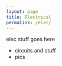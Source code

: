 ```yaml
---
layout: page
title: Electrical
permalink: /elec/
---
```


elec stuff goes here
- circuits and stuff
- pics
